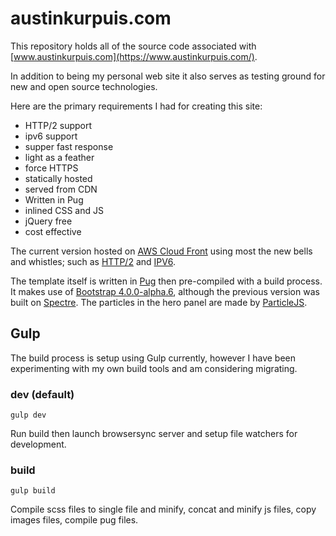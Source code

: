 # austinkurpuis.com

This repository holds all of the source code associated with [www.austinkurpuis.com](https://www.austinkurpuis.com/).

In addition to being my personal web site it also serves as testing ground for new and open source technologies.

Here are the primary requirements I had for creating this site:

- HTTP/2 support
- ipv6 support
- supper fast response
- light as a feather 
- force HTTPS
- statically hosted
- served from CDN
- Written in Pug
- inlined CSS and JS
- jQuery free
- cost effective

The current version hosted on [AWS Cloud Front](https://aws.amazon.com/cloudfront/) using most the new bells and whistles; such as [HTTP/2](https://aws.amazon.com/about-aws/whats-new/2016/09/amazon-cloudfront-now-supports-http2/) and [IPV6](https://aws.amazon.com/about-aws/whats-new/2016/10/ipv6-support-for-cloudfront-waf-and-s3-transfer-acceleration/).

The template itself is written in [Pug](https://pugjs.org/api/getting-started.html) then pre-compiled with a build process. It makes use of [Bootstrap 4.0.0-alpha.6](https://v4-alpha.getbootstrap.com/), although the previous version was built on [Spectre](https://picturepan2.github.io/spectre/). The particles in the hero panel are made by [ParticleJS](https://github.com/VincentGarreau/particles.js/).

## Gulp
The build process is setup using Gulp currently, however I have been experimenting with my own build tools and am considering migrating.

### dev (default)
```gulp dev```

Run build then launch browsersync server and setup file watchers for development.

### build
```gulp build```

Compile scss files to single file and minify, concat and minify js files, copy images files, compile pug files.